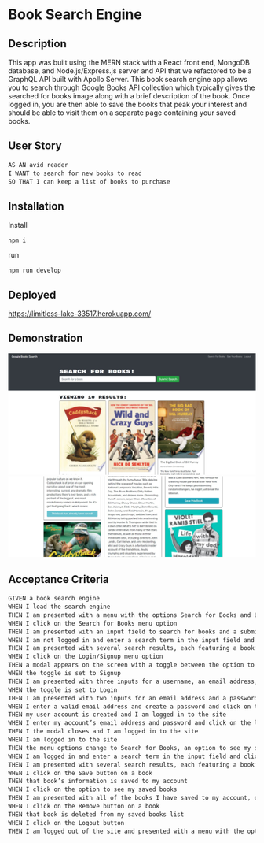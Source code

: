 # Book Search Engine

## Description

This app was built using the MERN stack with a React front end, MongoDB database, and Node.js/Express.js server and API that we refactored to be a GraphQL API built with Apollo Server. This book search engine app allows you to search through Google Books API collection which typically gives the searched for books image along with a brief description of the book. Once logged in, you are then able to save the books that peak your interest and should be able to visit them on a separate page containing your saved books. 

## User Story

```md
AS AN avid reader
I WANT to search for new books to read
SO THAT I can keep a list of books to purchase
```

## Installation

Install  

```
npm i
```

run 

```
npm run develop
```

## Deployed

https://limitless-lake-33517.herokuapp.com/

## Demonstration

<img width="800" src="./images/Searchdisplay.jpg">

<br/>

<img width="800" src="./images/Savedisplay.jpg">

## Acceptance Criteria

```md
GIVEN a book search engine
WHEN I load the search engine
THEN I am presented with a menu with the options Search for Books and Login/Signup and an input field to search for books and a submit button
WHEN I click on the Search for Books menu option
THEN I am presented with an input field to search for books and a submit button
WHEN I am not logged in and enter a search term in the input field and click the submit button
THEN I am presented with several search results, each featuring a book’s title, author, description, image, and a link to that book on the Google Books site
WHEN I click on the Login/Signup menu option
THEN a modal appears on the screen with a toggle between the option to log in or sign up
WHEN the toggle is set to Signup
THEN I am presented with three inputs for a username, an email address, and a password, and a signup button
WHEN the toggle is set to Login
THEN I am presented with two inputs for an email address and a password and login button
WHEN I enter a valid email address and create a password and click on the signup button
THEN my user account is created and I am logged in to the site
WHEN I enter my account’s email address and password and click on the login button
THEN I the modal closes and I am logged in to the site
WHEN I am logged in to the site
THEN the menu options change to Search for Books, an option to see my saved books, and Logout
WHEN I am logged in and enter a search term in the input field and click the submit button
THEN I am presented with several search results, each featuring a book’s title, author, description, image, and a link to that book on the Google Books site and a button to save a book to my account
WHEN I click on the Save button on a book
THEN that book’s information is saved to my account
WHEN I click on the option to see my saved books
THEN I am presented with all of the books I have saved to my account, each featuring the book’s title, author, description, image, and a link to that book on the Google Books site and a button to remove a book from my account
WHEN I click on the Remove button on a book
THEN that book is deleted from my saved books list
WHEN I click on the Logout button
THEN I am logged out of the site and presented with a menu with the options Search for Books and Login/Signup and an input field to search for books and a submit button  
```